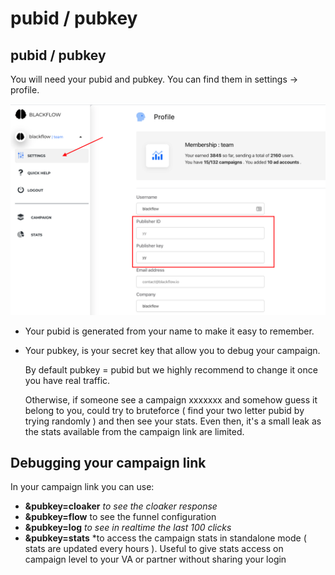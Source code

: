# pubid / pubkey

## pubid / pubkey

You will need your pubid and pubkey. You can find them in settings -&gt; profile.

![Screen Shot 2020-01-04 at 10.44.48 AM.png](https://raw.githubusercontent.com/blackhatflow/storage/master/2020/03/30-16-02-18-Screen%20Shot%202020-01-04%20at%2010.44.48%20AM.png)

* Your pubid is generated from your name to make it easy to remember.
* Your pubkey, is your secret key that allow you to debug your campaign.

  By default pubkey = pubid but we highly recommend to change it once you have real traffic.

  Otherwise, if someone see a campaign xxxxxxx and somehow guess it belong to you, could try to bruteforce \( find your two letter pubid by trying randomly \) and then see your stats. Even then, it's a small leak as the stats available from the campaign link are limited.

## Debugging your campaign link

In your campaign link you can use:

* **&pubkey=cloaker** _to see the cloaker response_
* **&pubkey=flow** to see the funnel configuration
* **&pubkey=log** _to see in realtime the last 100 clicks_
* **&pubkey=stats** \*to access the campaign stats in standalone mode \( stats are updated every hours \). Useful to give stats access on campaign level to your VA or partner without sharing your login

